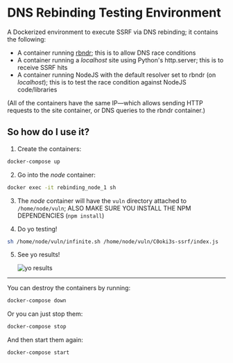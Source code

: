 # DNS Rebinding Testing Environment

A Dockerized environment to execute SSRF via DNS rebinding; it contains the following:

- A container running [rbndr](https://github.com/taviso/rbndr); this is to allow DNS race conditions
- A container running a _localhost_ site using Python's http.server; this is to receive SSRF hits
- A container running NodeJS with the default resolver set to rbndr (on _localhost_); this is to test the race condition against NodeJS code/libraries

(All of the containers have the same IP—which allows sending HTTP requests to the site container, or DNS queries to the rbndr container.)

## So how do I use it?

1. Create the containers:

```sh
docker-compose up
```

2. Go into the _node_ container:

```sh
docker exec -it rebinding_node_1 sh
```

3. The _node_ container will have the `vuln` directory attached to `/home/node/vuln`; ALSO MAKE SURE YOU INSTALL THE NPM DEPENDENCIES (`npm install`)

4. Do yo testing!

```sh
sh /home/node/vuln/infinite.sh /home/node/vuln/C0oki3s-ssrf/index.js
```

5. See yo results!

   ![yo results](https://user-images.githubusercontent.com/14217083/193724124-2b67c31d-f36a-4cb5-86fe-92a7fbe08f4e.png)

---

You can destroy the containers by running:

```sh
docker-compose down
```

Or you can just stop them:

```sh
docker-compose stop
```

And then start them again:

```sh
docker-compose start
```

